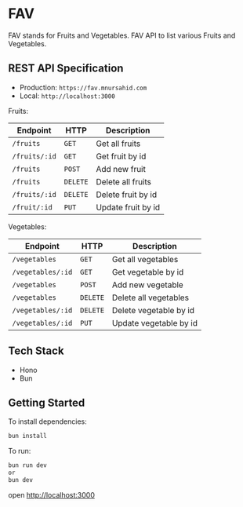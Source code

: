 # FAV

FAV stands for Fruits and Vegetables.
FAV API to list various Fruits and Vegetables.

## REST API Specification

- Production: `https://fav.mnursahid.com`
- Local: `http://localhost:3000`

Fruits:

| Endpoint      | HTTP     | Description        |
| ------------- | -------- | ------------------ |
| `/fruits`     | `GET`    | Get all fruits     |
| `/fruits/:id` | `GET`    | Get fruit by id    |
| `/fruits`     | `POST`   | Add new fruit      |
| `/fruits`     | `DELETE` | Delete all fruits  |
| `/fruits/:id` | `DELETE` | Delete fruit by id |
| `/fruit/:id`  | `PUT`    | Update fruit by id |

Vegetables:

| Endpoint          | HTTP     | Description            |
| ----------------- | -------- | ---------------------- |
| `/vegetables`     | `GET`    | Get all vegetables     |
| `/vegetables/:id` | `GET`    | Get vegetable by id    |
| `/vegetables`     | `POST`   | Add new vegetable      |
| `/vegetables`     | `DELETE` | Delete all vegetables  |
| `/vegetables/:id` | `DELETE` | Delete vegetable by id |
| `/vegetables/:id` | `PUT`    | Update vegetable by id |

## Tech Stack

- Hono
- Bun

## Getting Started

To install dependencies:

```sh
bun install
```

To run:

```sh
bun run dev
or
bun dev
```

open <http://localhost:3000>
